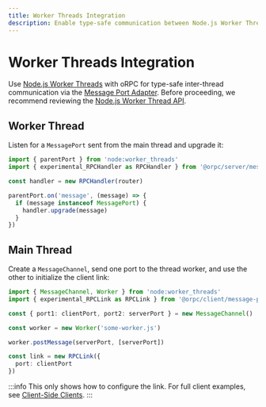 ```yaml
---
title: Worker Threads Integration
description: Enable type-safe communication between Node.js Worker Threads using oRPC.
---
```


# Worker Threads Integration

Use [Node.js Worker Threads](https://nodejs.org/api/worker_threads.html) with oRPC for type-safe inter-thread communication via the [Message Port Adapter](/docs/adapters/message-port). Before proceeding, we recommend reviewing the [Node.js Worker Thread API](https://nodejs.org/api/worker_threads.html).

## Worker Thread

Listen for a `MessagePort` sent from the main thread and upgrade it:

```ts
import { parentPort } from 'node:worker_threads'
import { experimental_RPCHandler as RPCHandler } from '@orpc/server/message-port'

const handler = new RPCHandler(router)

parentPort.on('message', (message) => {
  if (message instanceof MessagePort) {
    handler.upgrade(message)
  }
})
```

## Main Thread

Create a `MessageChannel`, send one port to the thread worker, and use the other to initialize the client link:

```ts
import { MessageChannel, Worker } from 'node:worker_threads'
import { experimental_RPCLink as RPCLink } from '@orpc/client/message-port'

const { port1: clientPort, port2: serverPort } = new MessageChannel()

const worker = new Worker('some-worker.js')

worker.postMessage(serverPort, [serverPort])

const link = new RPCLink({
  port: clientPort
})
```

:::info
This only shows how to configure the link. For full client examples, see [Client-Side Clients](/docs/client/client-side).
:::
